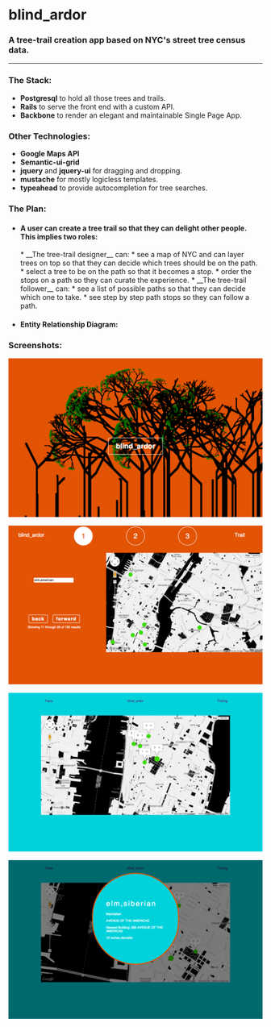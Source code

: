 # blind_ardor

### A tree-trail creation app based on NYC's street tree census data.

----

### The Stack:
* __Postgresql__ to hold all those trees and trails.
* __Rails__ to serve the front end with a custom API.
* __Backbone__ to render an elegant and maintainable Single Page App.

### Other Technologies:
* __Google Maps API__
* __Semantic-ui-grid__
* __jquery__ and __jquery-ui__ for dragging and dropping.
* __mustache__ for mostly logicless templates.
* __typeahead__ to provide autocompletion for tree searches.

### The Plan:
* <h4> A user can create a tree trail so that they can delight other people. This implies two roles:</h4>
  * __The tree-trail designer__ can:
    * see a map of NYC and can layer trees on top so that they can decide which trees should be on the path.
    * select a tree to be on the path so that it becomes a stop.
    * order the stops on a path so they can curate the experience.
  * __The tree-trail follower__ can:
    * see a list of possible paths so that they can decide which one to take.
    * see step by step path stops so they can follow a path.
* #### Entity Relationship Diagram:


### Screenshots:
![splash](./readme_images/splash.png)

![tree search](./readme_images/blind-ardor.png)

![trail view](./readme_images/trail-view.png)

![tree show](./readme_images/tree-show.png)
